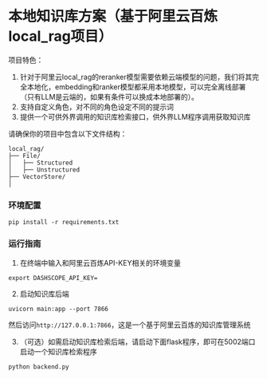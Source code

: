 # 本地知识库方案（基于阿里云百炼local_rag项目）

项目特色：

1. 针对于阿里云local_rag的reranker模型需要依赖云端模型的问题，我们将其完全本地化，embedding和ranker模型都采用本地模型，可以完全离线部署（只有LLM是云端的，如果有条件可以换成本地部署的）。
2. 支持自定义角色，对不同的角色设定不同的提示词
3. 提供一个可供外界调用的知识库检索接口，供外界LLM程序调用获取知识库

请确保你的项目中包含以下文件结构：

```
local_rag/
├── File/
│   ├── Structured
│   ├── Unstructured
├── VectorStore/
│
```

### 环境配置

```
pip install -r requirements.txt
```

### 运行指南

1. 在终端中输入和阿里云百炼API-KEY相关的环境变量

```
export DASHSCOPE_API_KEY=
```

2. 启动知识库后端

```
uvicorn main:app --port 7866
```

然后访问`http://127.0.0.1:7866`，这是一个基于阿里云百炼的知识库管理系统

3. （可选）如需启动知识库检索后端，请启动下面flask程序，即可在5002端口启动一个知识库检索程序

```
python backend.py
```